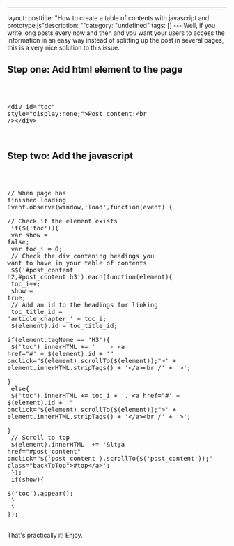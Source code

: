 --- 
layout: posttitle: "How to create a table of contents with javascript and prototype.js"description: ""category: "undefined" tags: [] --- Well, if you write long posts every now and then and you want your users to access the information in an easy way instead of splitting up the post in several pages, this is a very nice solution to this issue.<br/><h2>Step one: Add html element to the page</h2><br/><pre class="brush: html"><br/>&lt;div id="toc" style="display:none;">Post content:&lt;br />&lt;/div><br/></pre><br/><h2>Step two: Add the javascript</h2><br/><pre class="brush: javascript"><br/>// When page has finished loading<br/>Event.observe(window,'load',function(event) {  <br/> // Check if the element exists<br/> if($('toc')){<br/>    var show = false;<br/>    var toc_i = 0;<br/>   // Check the div contaning headings you want to have in your table of contents  <br/>   $$('#post_content h2,#post_content h3').each(function(element){<br/>      toc_i++;<br/>     show      = true;<br/>      // Add an id to the headings for linking<br/>     toc_title_id    = 'article_chapter_' + toc_i;<br/>      $(element).id     = toc_title_id;<br/>      if(element.tagName == 'H3'){          <br/>       $('toc').innerHTML  += '&nbsp;&nbsp;&nbsp;&nbsp;- &lt;a href="#' + $(element).id + '" onclick="$(element).scrollTo($(element));">' + element.innerHTML.stripTags() + '&lt;/a>&lt;br /' + '>';       <br/>     }<br/>      else{<br/>        $('toc').innerHTML  += toc_i + '. &lt;a href="#' + $(element).id + '" onclick="$(element).scrollTo($(element));">' + element.innerHTML.stripTags() + '&lt;/a>&lt;br /' + '>';<br/>      }<br/>      // Scroll to top<br/>     $(element).innerHTML  += '&lt;a href="#post_content" onclick="$(\'post_content\').scrollTo($(\'post_content\'));" class="backToTop">#top&lt;/a>';<br/>    }); <br/>   if(show){<br/>      $('toc').appear();<br/>   }<br/>  }<br/>});<br/></pre><br/>That's practically it! Enjoy.<br/><br/>